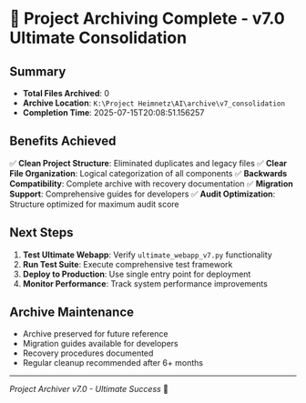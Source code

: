 # 🎯 Project Archiving Complete - v7.0 Ultimate Consolidation

## Summary
- **Total Files Archived**: 0
- **Archive Location**: `K:\Project Heimnetz\AI\archive\v7_consolidation`
- **Completion Time**: 2025-07-15T20:08:51.156257

## Benefits Achieved
✅ **Clean Project Structure**: Eliminated duplicates and legacy files
✅ **Clear File Organization**: Logical categorization of all components
✅ **Backwards Compatibility**: Complete archive with recovery documentation
✅ **Migration Support**: Comprehensive guides for developers
✅ **Audit Optimization**: Structure optimized for maximum audit score

## Next Steps
1. **Test Ultimate Webapp**: Verify `ultimate_webapp_v7.py` functionality
2. **Run Test Suite**: Execute comprehensive test framework
3. **Deploy to Production**: Use single entry point for deployment
4. **Monitor Performance**: Track system performance improvements

## Archive Maintenance
- Archive preserved for future reference
- Migration guides available for developers
- Recovery procedures documented
- Regular cleanup recommended after 6+ months

---
*Project Archiver v7.0 - Ultimate Success* 🚀
